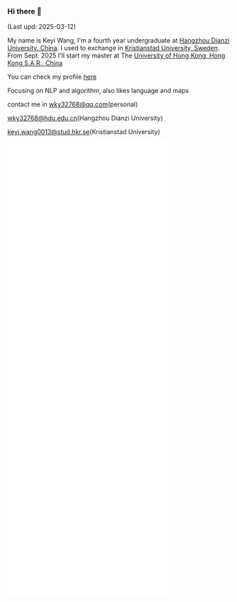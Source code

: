 ### Hi there 👋

(Last upd: 2025-03-12)

My name is Keyi Wang, I'm a fourth year undergraduate at [Hangzhou Dianzi University, China](https://www.hdu.edu.cn). I used to exchange in [Kristianstad University, Sweden](https://www.hkr.se). From Sept. 2025 I'll start my master at The [University of Hong Kong, Hong Kong S.A.R., China](https://hku.hk)

You can check my profile [here](https://wky32768.github.io)

Focusing on NLP and algorithm, also likes language and maps

contact me in wky32768@qq.com(personal)

wky32768@hdu.edu.cn(Hangzhou Dianzi University)

keyi.wang0013@stud.hkr.se(Kristianstad University)

![Metrics](/github-metrics.svg)

